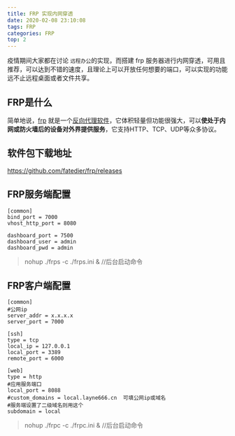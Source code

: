 ```yaml
---
title: FRP 实现内网穿透
date: 2020-02-08 23:10:08
tags: FRP
categories: FRP
top: 2
---
```


疫情期间大家都在讨论 `远程办公`的实现，而搭建 frp 服务器进行内网穿透，可用且推荐，可以达到不错的速度，且理论上可以开放任何想要的端口，可以实现的功能远不止远程桌面或者文件共享。

## FRP是什么

简单地说，[frp](https://github.com/fatedier/frp/blob/master/README_zh.md) 就是一个[反向代理软件](https://www.zhihu.com/question/24723688)，它体积轻量但功能很强大，可以**使处于内网或防火墙后的设备对外界提供服务**，它支持HTTP、TCP、UDP等众多协议。<!--more-->

## 软件包下载地址

https://github.com/fatedier/frp/releases

## FRP服务端配置

```properties
[common]
bind_port = 7000
vhost_http_port = 8080

dashboard_port = 7500
dashboard_user = admin
dashboard_pwd = admin 
```

> nohup ./frps -c ./frps.ini & //后台启动命令

## FRP客户端配置

```properties
[common]
#公网ip
server_addr = x.x.x.x
server_port = 7000

[ssh]
type = tcp
local_ip = 127.0.0.1
local_port = 3389
remote_port = 6000

[web]
type = http
#应用服务端口
local_port = 8088
#custom_domains = local.layne666.cn  可填公网ip或域名
#服务端设置了二级域名则用这个
subdomain = local
```

> nohup ./frpc -c ./frpc.ini & //后台启动命令